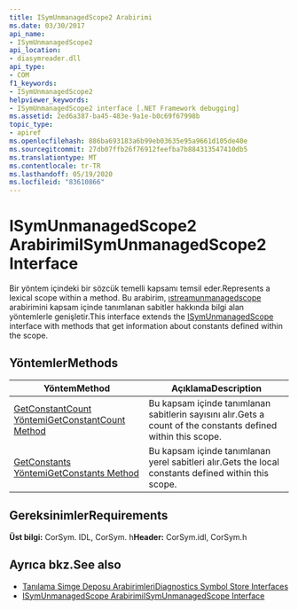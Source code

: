 ```yaml
---
title: ISymUnmanagedScope2 Arabirimi
ms.date: 03/30/2017
api_name:
- ISymUnmanagedScope2
api_location:
- diasymreader.dll
api_type:
- COM
f1_keywords:
- ISymUnmanagedScope2
helpviewer_keywords:
- ISymUnmanagedScope2 interface [.NET Framework debugging]
ms.assetid: 2ed6a387-ba45-483e-9a1e-b0c69f67998b
topic_type:
- apiref
ms.openlocfilehash: 886ba693183a6b99eb03635e95a9661d105de40e
ms.sourcegitcommit: 27db07ffb26f76912feefba7b884313547410db5
ms.translationtype: MT
ms.contentlocale: tr-TR
ms.lasthandoff: 05/19/2020
ms.locfileid: "83610866"
---
```

# <a name="isymunmanagedscope2-interface"></a><span data-ttu-id="c5a39-102">ISymUnmanagedScope2 Arabirimi</span><span class="sxs-lookup"><span data-stu-id="c5a39-102">ISymUnmanagedScope2 Interface</span></span>
<span data-ttu-id="c5a39-103">Bir yöntem içindeki bir sözcük temelli kapsamı temsil eder.</span><span class="sxs-lookup"><span data-stu-id="c5a39-103">Represents a lexical scope within a method.</span></span> <span data-ttu-id="c5a39-104">Bu arabirim, [ıstreamunmanagedscope](isymunmanagedscope-interface.md) arabirimini kapsam içinde tanımlanan sabitler hakkında bilgi alan yöntemlerle genişletir.</span><span class="sxs-lookup"><span data-stu-id="c5a39-104">This interface extends the [ISymUnmanagedScope](isymunmanagedscope-interface.md) interface with methods that get information about constants defined within the scope.</span></span>  
  
## <a name="methods"></a><span data-ttu-id="c5a39-105">Yöntemler</span><span class="sxs-lookup"><span data-stu-id="c5a39-105">Methods</span></span>  
  
|<span data-ttu-id="c5a39-106">Yöntem</span><span class="sxs-lookup"><span data-stu-id="c5a39-106">Method</span></span>|<span data-ttu-id="c5a39-107">Açıklama</span><span class="sxs-lookup"><span data-stu-id="c5a39-107">Description</span></span>|  
|------------|-----------------|  
|[<span data-ttu-id="c5a39-108">GetConstantCount Yöntemi</span><span class="sxs-lookup"><span data-stu-id="c5a39-108">GetConstantCount Method</span></span>](isymunmanagedscope2-getconstantcount-method.md)|<span data-ttu-id="c5a39-109">Bu kapsam içinde tanımlanan sabitlerin sayısını alır.</span><span class="sxs-lookup"><span data-stu-id="c5a39-109">Gets a count of the constants defined within this scope.</span></span>|  
|[<span data-ttu-id="c5a39-110">GetConstants Yöntemi</span><span class="sxs-lookup"><span data-stu-id="c5a39-110">GetConstants Method</span></span>](isymunmanagedscope2-getconstants-method.md)|<span data-ttu-id="c5a39-111">Bu kapsam içinde tanımlanan yerel sabitleri alır.</span><span class="sxs-lookup"><span data-stu-id="c5a39-111">Gets the local constants defined within this scope.</span></span>|  
  
## <a name="requirements"></a><span data-ttu-id="c5a39-112">Gereksinimler</span><span class="sxs-lookup"><span data-stu-id="c5a39-112">Requirements</span></span>  
 <span data-ttu-id="c5a39-113">**Üst bilgi:** CorSym. IDL, CorSym. h</span><span class="sxs-lookup"><span data-stu-id="c5a39-113">**Header:** CorSym.idl, CorSym.h</span></span>  
  
## <a name="see-also"></a><span data-ttu-id="c5a39-114">Ayrıca bkz.</span><span class="sxs-lookup"><span data-stu-id="c5a39-114">See also</span></span>

- [<span data-ttu-id="c5a39-115">Tanılama Simge Deposu Arabirimleri</span><span class="sxs-lookup"><span data-stu-id="c5a39-115">Diagnostics Symbol Store Interfaces</span></span>](diagnostics-symbol-store-interfaces.md)
- [<span data-ttu-id="c5a39-116">ISymUnmanagedScope Arabirimi</span><span class="sxs-lookup"><span data-stu-id="c5a39-116">ISymUnmanagedScope Interface</span></span>](isymunmanagedscope-interface.md)
